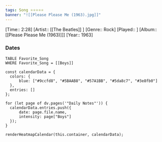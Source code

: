 ```yaml
---
tags: Song ⭐⭐⭐⭐⭐ 
banner: "![[Please Please Me (1963).jpg]]"
---
```

[Time:: 2:28]
[Artist:: [[The Beatles]] ]
[Genre:: Rock]
[Played:: ]
[Album:: [[Please Please Me (1963)]]]
[Year:: 1963]
### Dates
````dataview
TABLE Favorite_Song
WHERE Favorite_Song = [[Boys]]
````
  ```dataviewjs
const calendarData = { 
	colors: { 
		blue: ["#9ccfd8", "#5BAAB8", "#57A1BB", "#5da8c7", "#3e8fb0"] 
	}, 
	entries: [] 
}; 

for (let page of dv.pages('"Daily Notes"')) { 
	calendarData.entries.push({ 
		date: page.file.name, 
		intensity: page["Boys"]
	}); 
} 

renderHeatmapCalendar(this.container, calendarData);
```
